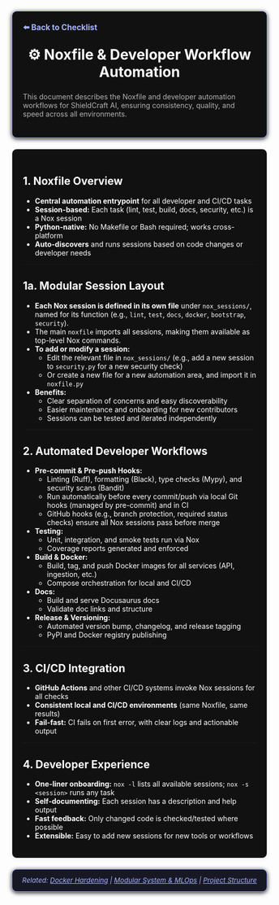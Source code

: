 
<section style="border:1px solid #a5b4fc; border-radius:10px; margin:1.5em 0; box-shadow:0 2px 8px #222; padding:1.5em; background:#111; color:#fff;">
<div style="margin-bottom:1.5em;">
  <a href="./checklist.md" style="color:#a5b4fc; font-weight:bold; text-decoration:none; font-size:1.1em;">⬅️ Back to Checklist</a>
</div>
<h1 align="center" style="margin-top:0; font-size:2em;">⚙️ Noxfile & Developer Workflow Automation</h1>
<div style="margin-bottom:1.2em; color:#b3b3b3; font-size:1em;">
  This document describes the Noxfile and developer automation workflows for ShieldCraft AI, ensuring consistency, quality, and speed across all environments.
</div>
</section>

<section style="border:1px solid #e0e0e0; border-radius:10px; margin:1.5em 0; box-shadow:0 2px 8px #f0f0f0; padding:1.5em; background:#111; color:#fff;">

## 1. Noxfile Overview

- **Central automation entrypoint** for all developer and CI/CD tasks
- **Session-based:** Each task (lint, test, build, docs, security, etc.) is a Nox session
- **Python-native:** No Makefile or Bash required; works cross-platform
- **Auto-discovers** and runs sessions based on code changes or developer needs

---

## 1a. Modular Session Layout

- **Each Nox session is defined in its own file** under `nox_sessions/`, named for its function (e.g., `lint`, `test`, `docs`, `docker`, `bootstrap`, `security`).
- The main `noxfile` imports all sessions, making them available as top-level Nox commands.
- **To add or modify a session:**
  - Edit the relevant file in `nox_sessions/` (e.g., add a new session to `security.py` for a new security check)
  - Or create a new file for a new automation area, and import it in `noxfile.py`
- **Benefits:**
  - Clear separation of concerns and easy discoverability
  - Easier maintenance and onboarding for new contributors
  - Sessions can be tested and iterated independently

---

## 2. Automated Developer Workflows

- **Pre-commit & Pre-push Hooks:**
  - Linting (Ruff), formatting (Black), type checks (Mypy), and security scans (Bandit)
  - Run automatically before every commit/push via local Git hooks (managed by pre-commit) and in CI
  - GitHub hooks (e.g., branch protection, required status checks) ensure all Nox sessions pass before merge
- **Testing:**
  - Unit, integration, and smoke tests run via Nox
  - Coverage reports generated and enforced
- **Build & Docker:**
  - Build, tag, and push Docker images for all services (API, ingestion, etc.)
  - Compose orchestration for local and CI/CD
- **Docs:**
  - Build and serve Docusaurus docs
  - Validate doc links and structure
- **Release & Versioning:**
  - Automated version bump, changelog, and release tagging
  - PyPI and Docker registry publishing

---

## 3. CI/CD Integration

- **GitHub Actions** and other CI/CD systems invoke Nox sessions for all checks
- **Consistent local and CI/CD environments** (same Noxfile, same results)
- **Fail-fast:** CI fails on first error, with clear logs and actionable output

---

## 4. Developer Experience

- **One-liner onboarding:** `nox -l` lists all available sessions; `nox -s <session>` runs any task
- **Self-documenting:** Each session has a description and help output
- **Fast feedback:** Only changed code is checked/tested where possible
- **Extensible:** Easy to add new sessions for new tools or workflows

</section>

<section style="border:1px solid #a5b4fc; border-radius:10px; margin:1.5em 0; box-shadow:0 2px 8px #222; padding:1em; background:#181825; color:#a5b4fc; font-size:0.95em; text-align:center;">
  <em>Related: <a href="./docker_hardening.md" style="color:#a5b4fc;">Docker Hardening</a> | <a href="./modular_mlops_governance.md" style="color:#a5b4fc;">Modular System & MLOps</a> | <a href="./project_structure.md" style="color:#a5b4fc;">Project Structure</a></em>
</section>
